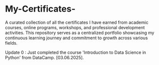 # My-Certificates-
A curated collection of all the certificates I have earned from academic courses, online programs, workshops, and professional development activities. This repository serves as a centralized portfolio showcasing my continuous learning journey and commitment to growth across various fields.


Update 0 : Just completed the course 'Introduction to Data Science in Python' from DataCamp. [03.06.2025].
